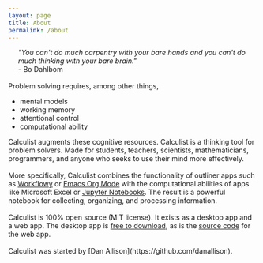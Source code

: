 ```yaml
---
layout: page
title: About
permalink: /about
---
```


<div style="margin-left: 20px;">
	<em>"You can't do much carpentry with your bare hands and you can't do much thinking with your bare brain."&nbsp;</em><br>
	- Bo Dahlbom
</div>
<br>
Problem solving requires, among other things,<br>
<ul>
	<li>mental models</li>
	<li>working memory</li>
	<li>attentional control</li>
	<li>computational ability</li>
</ul>
Calculist augments these cognitive resources. Calculist is a thinking tool for problem solvers. Made for students, teachers, scientists, mathematicians, programmers, and anyone who seeks to use their mind more effectively.<br>
<br>
More specifically, Calculist combines the functionality of outliner apps such as&nbsp;<a href="https://workflowy.com/" target="_blank">Workflowy</a> or&nbsp;<a href="http://orgmode.org/" target="_blank">Emacs Org Mode</a> with the computational abilities of apps like Microsoft Excel or&nbsp;<a href="https://jupyter.org/" target="_blank">Jupyter Notebooks</a>.&nbsp;The result is a powerful notebook for collecting, organizing, and processing information.<br>
<br>
Calculist is 100% open source (MIT license). It exists as a
desktop app&nbsp;and a web app.&nbsp;The desktop app is&nbsp;<a href="https://github.com/calculist/calculist-desktop/releases" target="_blank">free to download</a>, as is the&nbsp;<a href="https://github.com/calculist/app.calculist.io" target="_blank">source code</a> for the web app.<br>
<br>
Calculist was started by [Dan Allison](https://github.com/danallison).
